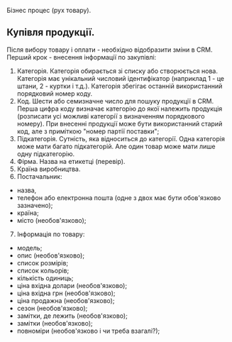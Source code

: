 Бізнес процес (рух товару).

## Купівля продукції.

Після вибору товару і оплати - необхідно відобразити зміни в CRM. Перший крок - внесення інформації по закупівлі:

1. Категорія. Категорія обирається зі списку або створюється нова. Категорія має унікальний числовий ідентифікатор (наприклад 1 - це штани, 2 - куртки і т.д.). Категорія збегігає останній використанний порядковий номер коду.
2. Код. Шести або семизначне число для пошуку продукції в CRM. Перша цифра коду визначає категорію до якої належить продукція (розписати усі можливі категорії з визначенням порядкового номеру). При внесенні продукції може бути використанний старий код, але з приміткою "номер партії поставки";
3. Підкатегорія. Сутність, яка відноситься до категорії. Одна категорія може мати багато підкатегорій. Але один товар може мати лише одну підкатегорію.
4. Фірма. Назва на етикетці (перевір).
5. Країна виробництва.
6. Постачальник: 
- назва,
- телефон або електронна пошта (одне з двох має бути обов'язково зазначено);
- країна;
- місто (необов'язково);
7. Інформація по товару:
- модель;
- опис (необов'язково);
- список розмірів;
- список кольорів;
- кількість одиниць;
- ціна вхідна долари (необов'язково);
- ціна вхідна грн (необов'язково);
- ціна продажна (необов'язково);
- сезон (необов'язково);
- замітки, де лежить (необов'язково);
- замітки (необов'язково);
- повноміри (необов'язково і чи треба взагалі?);
